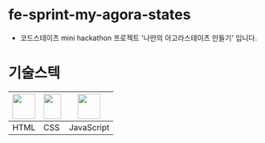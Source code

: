 # fe-sprint-my-agora-states
- 코드스테이츠 mini hackathon 프로젝트 '나만의 아고라스테이츠 만들기' 입니다. 

# 기술스텍
|<img src="https://upload.wikimedia.org/wikipedia/commons/thumb/6/61/HTML5_logo_and_wordmark.svg/1280px-HTML5_logo_and_wordmark.svg.png" width="45px" height="50px"/>|<img src="https://upload.wikimedia.org/wikipedia/commons/thumb/3/3d/CSS.3.svg/1024px-CSS.3.svg.png" width="35px" height="50px"/>|<img src="https://www.freepnglogos.com/uploads/javascript-png/png-javascript-badge-picture-8.png" width="45px" height="50px"/>|
|---|---|---|
|HTML|CSS|JavaScript|

